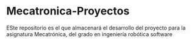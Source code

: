 # Mecatronica-Proyectos
ESte repositorio es el que almacenará el desarrollo del proyecto para la asignatura Mecatrónica, del grado en ingeniería robótica software
